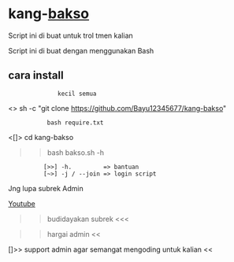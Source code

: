 # kang-[bakso](https://github.com/Bayu12345677/kang-bakso)

Script ini di buat untuk trol tmen kalian

Script ini di buat dengan menggunakan Bash

## cara install
                  kecil semua

<> sh -c "git clone https://github.com/Bayu12345677/kang-bakso"

               bash require.txt

<[]> cd kang-bakso

>> bash bakso.sh -h


              [>>] -h.         => bantuan
              [~>] -j / --join => login script

Jng lupa subrek Admin

[     Youtube](https://youtube.com/channel/UCtu-GcxKL8kJBXpR1wfMgWg)


>> budidayakan subrek <<<

>> hargai admin <<

[]>> support admin agar semangat mengoding untuk kalian <<
